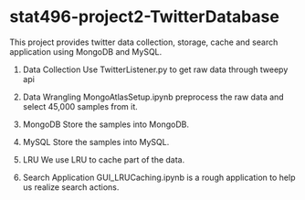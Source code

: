 # stat496-project2-TwitterDatabase
This project provides twitter data collection, storage, cache and search application using MongoDB and MySQL.

1. Data Collection
Use TwitterListener.py to get raw data through tweepy api

2. Data Wrangling
MongoAtlasSetup.ipynb preprocess the raw data and select 45,000 samples from it.

3. MongoDB
Store the samples into MongoDB.

4. MySQL
Store the samples into MySQL.

5. LRU
We use LRU to cache part of the data.

6. Search Application
GUI_LRUCaching.ipynb is a rough application to help us realize search actions. 
